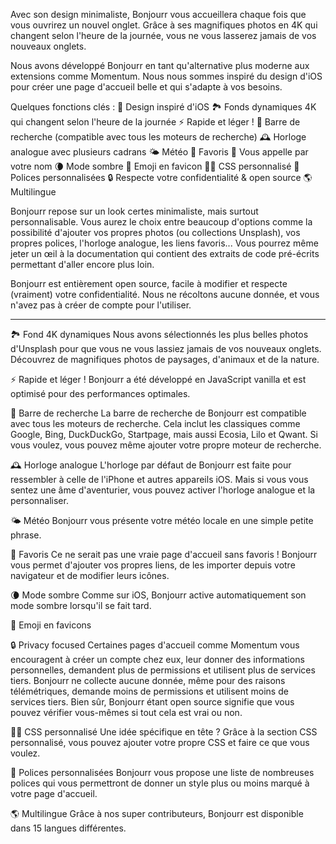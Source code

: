 Avec son design minimaliste, Bonjourr vous accueillera chaque fois que vous ouvrirez un nouvel onglet. Grâce à ses magnifiques photos en 4K qui changent selon l'heure de la journée, vous ne vous lasserez jamais de vos nouveaux onglets.

Nous avons développé Bonjourr en tant qu'alternative plus moderne aux extensions comme Momentum. Nous nous sommes inspiré du design d'iOS pour créer une page d'accueil belle et qui s'adapte à vos besoins.

Quelques fonctions clés :
🍏 Design inspiré d'iOS
🏞 Fonds dynamiques 4K qui changent selon l'heure de la journée
⚡️ Rapide et léger !
🔎 Barre de recherche (compatible avec tous les moteurs de recherche)
🕰 Horloge analogue avec plusieurs cadrans
🌤 Météo
🔗 Favoris
👋 Vous appelle par votre nom
🌘 Mode sombre
🥖 Emoji en favicon
🧑‍💻 CSS personnalisé
📝 Polices personnalisées
🔒 Respecte votre confidentialité & open source
🌎 Multilingue

Bonjourr repose sur un look certes minimaliste, mais surtout personnalisable. Vous aurez le choix entre beaucoup d'options comme la possibilité d'ajouter vos propres photos (ou collections Unsplash), vos propres polices, l'horloge analogue, les liens favoris... Vous pourrez même jeter un œil à la documentation qui contient des extraits de code pré-écrits permettant d'aller encore plus loin.

Bonjourr est entièrement open source, facile à modifier et respecte (vraiment) votre confidentialité. Nous ne récoltons aucune donnée, et vous n'avez pas à créer de compte pour l'utiliser.

---

🏞 Fond 4K dynamiques
Nous avons sélectionnés les plus belles photos d'Unsplash pour que vous ne vous lassiez jamais de vos nouveaux onglets. Découvrez de magnifiques photos de paysages, d'animaux et de la nature.

⚡️ Rapide et léger !
Bonjourr a été développé en JavaScript vanilla et est optimisé pour des performances optimales.

🔎 Barre de recherche
La barre de recherche de Bonjourr est compatible avec tous les moteurs de recherche. Cela inclut les classiques comme Google, Bing, DuckDuckGo, Startpage, mais aussi Ecosia, Lilo et Qwant. Si vous voulez, vous pouvez même ajouter votre propre moteur de recherche.

🕰 Horloge analogue
L'horloge par défaut de Bonjourr est faite pour ressembler à celle de l'iPhone et autres appareils iOS. Mais si vous vous sentez une âme d'aventurier, vous pouvez activer l'horloge analogue et la personnaliser.

🌤 Météo
Bonjourr vous présente votre météo locale en une simple petite phrase.

🔗 Favoris
Ce ne serait pas une vraie page d'accueil sans favoris ! Bonjourr vous permet d'ajouter vos propres liens, de les importer depuis votre navigateur et de modifier leurs icônes.

🌘 Mode sombre
Comme sur iOS, Bonjourr active automatiquement son mode sombre lorsqu'il se fait tard.

🥖 Emoji en favicons

🔒 Privacy focused
Certaines pages d'accueil comme Momentum vous encouragent à créer un compte chez eux, leur donner des informations personnelles, demandent plus de permissions et utilisent plus de services tiers. Bonjourr ne collecte aucune donnée, même pour des raisons télémétriques, demande moins de permissions et utilisent moins de services tiers. Bien sûr, Bonjourr étant open source signifie que vous pouvez vérifier vous-mêmes si tout cela est vrai ou non.

🧑‍💻 CSS personnalisé
Une idée spécifique en tête ? Grâce à la section CSS personnalisé, vous pouvez ajouter votre propre CSS et faire ce que vous voulez.

📝 Polices personnalisées
Bonjourr vous propose une liste de nombreuses polices qui vous permettront de donner un style plus ou moins marqué à votre page d'accueil.

🌎 Multilingue
Grâce à nos super contributeurs, Bonjourr est disponible dans 15 langues différentes.
